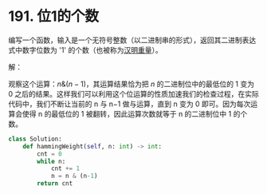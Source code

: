 # 191. 位1的个数

编写一个函数，输入是一个无符号整数（以二进制串的形式），返回其二进制表达式中数字位数为 '1' 的个数（也被称为[汉明重量](https://baike.baidu.com/item/汉明重量)）。

解：

观察这个运算：$n \& (n−1)$，其运算结果恰为把 $n$ 的二进制位中的最低位的 1 变为 0 之后的结果。这样我们可以利用这个位运算的性质加速我们的检查过程，在实际代码中，我们不断让当前的 n 与 n−1 做与运算，直到 n 变为 0 即可。因为每次运算会使得 n 的最低位的 1 被翻转，因此运算次数就等于 n 的二进制位中 1 的个数。

```python
class Solution:
    def hammingWeight(self, n: int) -> int:
        cnt = 0
        while n:
            cnt += 1
            n = n & (n-1)
        return cnt
```

